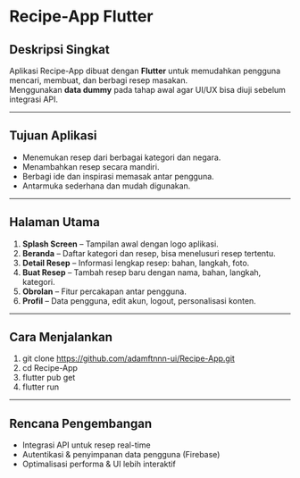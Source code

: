 # Recipe-App Flutter

## Deskripsi Singkat
Aplikasi Recipe-App dibuat dengan **Flutter** untuk memudahkan pengguna mencari, membuat, dan berbagi resep masakan.  
Menggunakan **data dummy** pada tahap awal agar UI/UX bisa diuji sebelum integrasi API.

---

## Tujuan Aplikasi
- Menemukan resep dari berbagai kategori dan negara.  
- Menambahkan resep secara mandiri.  
- Berbagi ide dan inspirasi memasak antar pengguna.  
- Antarmuka sederhana dan mudah digunakan.

---

## Halaman Utama
1. **Splash Screen** – Tampilan awal dengan logo aplikasi.  
2. **Beranda** – Daftar kategori dan resep, bisa menelusuri resep tertentu.  
3. **Detail Resep** – Informasi lengkap resep: bahan, langkah, foto.  
4. **Buat Resep** – Tambah resep baru dengan nama, bahan, langkah, kategori.  
5. **Obrolan** – Fitur percakapan antar pengguna.  
6. **Profil** – Data pengguna, edit akun, logout, personalisasi konten.

---

## Cara Menjalankan
1. git clone https://github.com/adamftnnn-ui/Recipe-App.git
2. cd Recipe-App
3. flutter pub get
4. flutter run

---

## Rencana Pengembangan
- Integrasi API untuk resep real-time
- Autentikasi & penyimpanan data pengguna (Firebase)
- Optimalisasi performa & UI lebih interaktif
